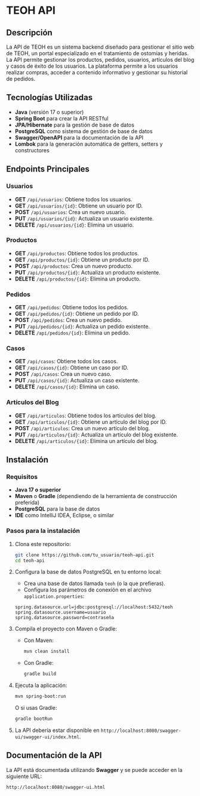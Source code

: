 # TEOH API

## Descripción
La API de TEOH es un sistema backend diseñado para gestionar el sitio web de TEOH, un portal especializado en el tratamiento de ostomías y heridas. La API permite gestionar los productos, pedidos, usuarios, artículos del blog y casos de éxito de los usuarios. La plataforma permite a los usuarios realizar compras, acceder a contenido informativo y gestionar su historial de pedidos.

## Tecnologías Utilizadas
- **Java** (versión 17 o superior)
- **Spring Boot** para crear la API RESTful
- **JPA/Hibernate** para la gestión de base de datos
- **PostgreSQL** como sistema de gestión de base de datos
- **Swagger/OpenAPI** para la documentación de la API
- **Lombok** para la generación automática de getters, setters y constructores

## Endpoints Principales

### Usuarios
- **GET** `/api/usuarios`: Obtiene todos los usuarios.
- **GET** `/api/usuarios/{id}`: Obtiene un usuario por ID.
- **POST** `/api/usuarios`: Crea un nuevo usuario.
- **PUT** `/api/usuarios/{id}`: Actualiza un usuario existente.
- **DELETE** `/api/usuarios/{id}`: Elimina un usuario.

### Productos
- **GET** `/api/productos`: Obtiene todos los productos.
- **GET** `/api/productos/{id}`: Obtiene un producto por ID.
- **POST** `/api/productos`: Crea un nuevo producto.
- **PUT** `/api/productos/{id}`: Actualiza un producto existente.
- **DELETE** `/api/productos/{id}`: Elimina un producto.

### Pedidos
- **GET** `/api/pedidos`: Obtiene todos los pedidos.
- **GET** `/api/pedidos/{id}`: Obtiene un pedido por ID.
- **POST** `/api/pedidos`: Crea un nuevo pedido.
- **PUT** `/api/pedidos/{id}`: Actualiza un pedido existente.
- **DELETE** `/api/pedidos/{id}`: Elimina un pedido.

### Casos
- **GET** `/api/casos`: Obtiene todos los casos.
- **GET** `/api/casos/{id}`: Obtiene un caso por ID.
- **POST** `/api/casos`: Crea un nuevo caso.
- **PUT** `/api/casos/{id}`: Actualiza un caso existente.
- **DELETE** `/api/casos/{id}`: Elimina un caso.

### Artículos del Blog
- **GET** `/api/articulos`: Obtiene todos los artículos del blog.
- **GET** `/api/articulos/{id}`: Obtiene un artículo del blog por ID.
- **POST** `/api/articulos`: Crea un nuevo artículo del blog.
- **PUT** `/api/articulos/{id}`: Actualiza un artículo del blog existente.
- **DELETE** `/api/articulos/{id}`: Elimina un artículo del blog.

## Instalación

### Requisitos
- **Java 17 o superior**
- **Maven** o **Gradle** (dependiendo de la herramienta de construcción preferida)
- **PostgreSQL** para la base de datos
- **IDE** como IntelliJ IDEA, Eclipse, o similar

### Pasos para la instalación
1. Clona este repositorio:

   ```bash
   git clone https://github.com/tu_usuario/teoh-api.git
   cd teoh-api
   ```

2. Configura la base de datos PostgreSQL en tu entorno local:
   - Crea una base de datos llamada `teoh` (o la que prefieras).
   - Configura los parámetros de conexión en el archivo `application.properties`:

   ```properties
   spring.datasource.url=jdbc:postgresql://localhost:5432/teoh
   spring.datasource.username=usuario
   spring.datasource.password=contraseña
   ```

3. Compila el proyecto con Maven o Gradle:
   - Con Maven:
     ```bash
     mvn clean install
     ```
   - Con Gradle:
     ```bash
     gradle build
     ```

4. Ejecuta la aplicación:
   ```bash
   mvn spring-boot:run
   ```
   O si usas Gradle:
   ```bash
   gradle bootRun
   ```

5. La API debería estar disponible en `http://localhost:8080/swagger-ui/swagger-ui/index.html`.

## Documentación de la API

La API está documentada utilizando **Swagger** y se puede acceder en la siguiente URL:

```
http://localhost:8080/swagger-ui.html
```
